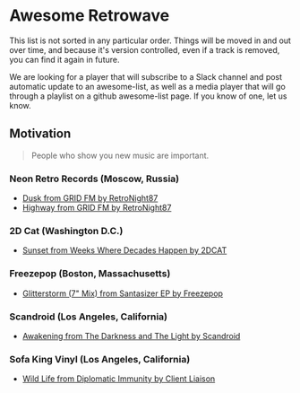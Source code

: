 # Awesome Retrowave

This list is not sorted in any particular order. Things will be moved in and out over time, and because it's version controlled, even if a track is removed, you can find it again in future.

We are looking for a player that will subscribe to a Slack channel and post automatic update to an awesome-list, as well as a media player that will go through a playlist on a github awesome-list page. If you know of one, let us know. 

## Motivation

> People who show you new music are important.

### Neon Retro Records (Moscow, Russia)

- [Dusk from GRID FM by RetroNight87](https://neonretrorecords.bandcamp.com/track/dusk)
- [Highway from GRID FM by RetroNight87](https://neonretrorecords.bandcamp.com/track/highway-2)

### 2D Cat (Washington D.C.)
- [Sunset from Weeks Where Decades Happen by 2DCAT](https://2dcat.bandcamp.com/track/sunset)

### Freezepop (Boston, Massachusetts)

- [Glitterstorm (7" Mix) from Santasizer EP by Freezepop](https://freezepop.bandcamp.com/track/glitterstorm-7-mix)

### Scandroid (Los Angeles, California)

- [Awakening from The Darkness and The Light by Scandroid](https://scandroid.bandcamp.com/track/awakening)

### Sofa King Vinyl (Los Angeles, California)

- [Wild Life from Diplomatic Immunity by Client Liaison](https://sofakingvinyl.com/track/wild-life)

